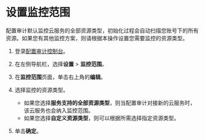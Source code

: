 # 设置监控范围

配置审计默认监控云服务的全部资源类型，初始化过程会自动扫描您账号下的所有资源。如果您有其他监控方案，则请根据本操作设置您需要监控的资源类型。

1.  登录[配置审计控制台](https://config.console.aliyun.com)。

2.  在左侧导航栏，选择**设置** \> **监控范围**。

3.  在**监控范围**页面，单击右上角的**编辑**。

4.  选择监控的资源类型。

    -   如果您选择**服务支持的全部资源类型**，则当配置审计对接新的云服务时，该云服务也会纳入监控范围。
    -   如果您选择**自定义资源类型**，则可以根据所需选择指定资源类型。
5.  单击**确定**。


